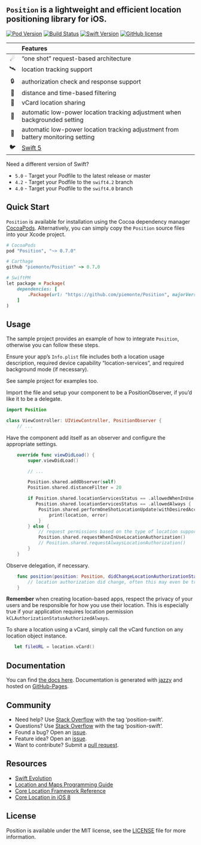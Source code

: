 ## `Position` is a lightweight and efficient location positioning library for iOS.

[![Pod Version](https://img.shields.io/cocoapods/v/Position.svg?style=flat)](http://cocoadocs.org/docsets/Position/) [![Build Status](https://travis-ci.org/piemonte/Position.svg?branch=master)](https://travis-ci.org/piemonte/Position) [![Swift Version](https://img.shields.io/badge/language-swift%205.0-brightgreen.svg)](https://developer.apple.com/swift) [![GitHub license](https://img.shields.io/badge/license-MIT-lightgrey.svg)](https://github.com/piemonte/Position/blob/master/LICENSE)


|  | Features |
|:---------:|:---------------------------------------------------------------|
| &#9732; | “one shot” request-based architecture |
| &#128752; | location tracking support |
| &#128274; | authorization check and response support |
| &#127756; | distance and time-based filtering |
| &#128205; | vCard location sharing |
| &#127745; | automatic low-power location tracking adjustment when backgrounded setting |
| &#128267; | automatic low-power location tracking adjustment from battery monitoring setting |
| &#128038; | [Swift 5](https://developer.apple.com/swift/) |

Need a different version of Swift?
* `5.0` - Target your Podfile to the latest release or master
* `4.2` - Target your Podfile to the `swift4.2` branch
* `4.0` - Target your Podfile to the `swift4.0` branch

## Quick Start

`Position` is available for installation using the Cocoa dependency manager [CocoaPods](http://cocoapods.org/). Alternatively, you can simply copy the `Position` source files into your Xcode project.

```ruby
# CocoaPods
pod "Position", "~> 0.7.0"

# Carthage
github "piemonte/Position" ~> 0.7.0

# SwiftPM
let package = Package(
    dependencies: [
        .Package(url: "https://github.com/piemonte/Position", majorVersion: 0)
    ]
)
```

## Usage

The sample project provides an example of how to integrate `Position`, otherwise you can follow these steps.

Ensure your app’s `Info.plist` file includes both a location usage description, required device capability “location-services”, and  required background mode (if necessary).

See sample project for examples too.

Import the file and setup your component to be a PositionObserver, if you’d like it to be a delegate.

```swift
import Position

class ViewController: UIViewController, PositionObserver {
	// ...
```

Have the component add itself as an observer and configure the appropriate settings.

```swift
    override func viewDidLoad() {
        super.viewDidLoad()

        // ...

        Position.shared.addObserver(self)
        Position.shared.distanceFilter = 20

        if Position.shared.locationServicesStatus == .allowedWhenInUse ||
           Position.shared.locationServicesStatus == .allowedAlways {
            Position.shared.performOneShotLocationUpdate(withDesiredAccuracy: 250) { (location, error) -> () in
                print(location, error)
            }
        } else {
            // request permissions based on the type of location support required.
            Position.shared.requestWhenInUseLocationAuthorization()
            // Position.shared.requestAlwaysLocationAuthorization()
        }
    }
```

Observe delegation, if necessary.

```swift
    func position(position: Position, didChangeLocationAuthorizationStatus status: LocationAuthorizationStatus) {
        // location authorization did change, often this may even be triggered on application resume if the user updated settings
    }
```

**Remember** when creating location-based apps, respect the privacy of your users and be responsible for how you use their location. This is especially true if your application requires location permission `kCLAuthorizationStatusAuthorizedAlways`.

To share a location using a vCard, simply call the vCard function on any location object instance.

```swift
   let fileURL = location.vCard()
```

## Documentation

You can find [the docs here](https://piemonte.github.io/Position). Documentation is generated with [jazzy](https://github.com/realm/jazzy) and hosted on [GitHub-Pages](https://pages.github.com).

## Community

- Need help? Use [Stack Overflow](http://stackoverflow.com/questions/tagged/position-swift) with the tag ‘position-swift’.
- Questions? Use [Stack Overflow](http://stackoverflow.com/questions/tagged/position-swift) with the tag ‘position-swift’.
- Found a bug? Open an [issue](https://github.com/piemonte/position/issues).
- Feature idea? Open an [issue](https://github.com/piemonte/position/issues).
- Want to contribute? Submit a [pull request](https://github.com/piemonte/position/pulls).

## Resources

* [Swift Evolution](https://github.com/apple/swift-evolution)
* [Location and Maps Programming Guide](https://developer.apple.com/library/ios/documentation/UserExperience/Conceptual/LocationAwarenessPG/Introduction/Introduction.html)
* [Core Location Framework Reference](https://developer.apple.com/library/ios/documentation/CoreLocation/Reference/CoreLocation_Framework/index.html)
* [Core Location in iOS 8](http://nshipster.com/core-location-in-ios-8/)

## License

Position is available under the MIT license, see the [LICENSE](https://github.com/piemonte/Position/blob/master/LICENSE) file for more information.
